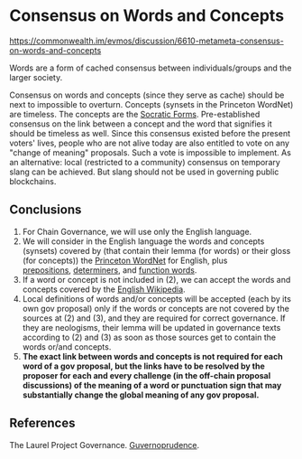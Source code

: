 # Consensus on Words and Concepts
https://commonwealth.im/evmos/discussion/6610-metameta-consensus-on-words-and-concepts

Words are a form of cached consensus between individuals/groups and the larger society.

Consensus on words and concepts (since they serve as cache) should be next to impossible to overturn. Concepts (synsets in the Princeton WordNet) are timeless. The concepts are the [Socratic Forms](https://en.wikipedia.org/wiki/Theory_of_forms). Pre-established consensus on the link between a concept and the word that signifies it should be timeless as well. Since this consensus existed before the present voters' lives, people who are not alive today are also entitled to vote on any "change of meaning" proposals. Such a vote is impossible to implement. As an alternative: local (restricted to a community) consensus on temporary slang can be achieved. But slang should not be used in governing public blockchains.

## Conclusions

1. For Chain Governance, we will use only the English language.
1. We will consider in the English language the words and concepts (synsets) covered by (that contain their lemma (for words) or their gloss (for concepts)) the [Princeton WordNet](https://wordnet.princeton.edu/) for English, plus [prepositions](https://en.wikipedia.org/wiki/Preposition_and_postposition), [determiners](https://en.wikipedia.org/wiki/Determiner), and [function words](https://en.wikipedia.org/wiki/Function_word).
1. If a word or concept is not included in (2), we can accept the words and concepts covered by the [English Wikipedia](https://en.wikipedia.org).
1. Local definitions of words and/or concepts will be accepted (each by its own gov proposal) only if the words or concepts are not covered by the sources at (2) and (3), and they are required for correct governance. If they are neologisms, their lemma will be updated in governance texts according to (2) and (3) as soon as those sources get to contain the words or/and concepts.
1. **The exact link between words and concepts is not required for each word of a gov proposal, but the links have to be resolved by the proposer for each and every challenge (in the off-chain proposal discussions) of the meaning of a word or punctuation sign that may substantially change the global meaning of any gov proposal.**

## References

The Laurel Project Governance. [Guvernoprudence](https://github.com/the-laurel/governance/blob/main/docs/Guvernoprudence.md).
